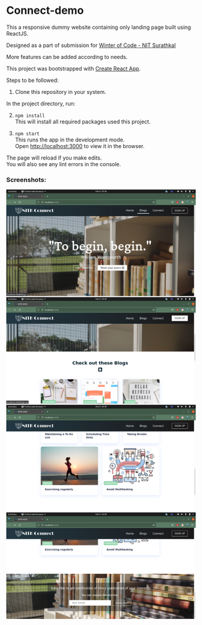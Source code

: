 # Connect-demo

This a responsive dummy website containing only landing page built using ReactJS.

Designed as a part of submission for [Winter of Code - NIT Surathkal](https://woc-nitk.github.io/#/)

More features can be added according to needs.

This project was bootstrapped with [Create React App](https://github.com/facebook/create-react-app).

Steps to be followed:

1. Clone this repository in your system.

In the project directory, run:

2. `npm install`\
This will install all required packages used this project.

3. `npm start`\
This runs the app in the development mode.\
Open [http://localhost:3000](http://localhost:3000) to view it in the browser.

The page will reload if you make edits.\
You will also see any lint errors in the console.

### Screenshots:
![](./public/images/S1.png) 
![](./public/images/S2.png)
![](./public/images/S3.png) 
![](./public/images/S4.png)
